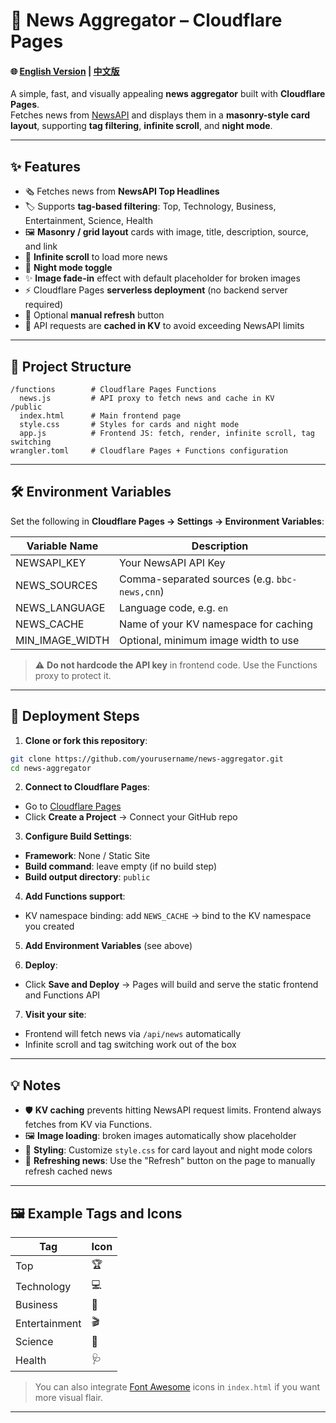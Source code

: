 # 📰 News Aggregator – Cloudflare Pages

#### 🌐 [English Version](https://github.com/benjiann/NewsFocus/blob/main/README.md) | [中文版](https://github.com/benjiann/NewsFocus/blob/main/README_zh.md)

A simple, fast, and visually appealing **news aggregator** built with **Cloudflare Pages**.  
Fetches news from [NewsAPI](https://newsapi.org/) and displays them in a **masonry-style card layout**, supporting **tag filtering**, **infinite scroll**, and **night mode**.

---

## ✨ Features

- 🗞 Fetches news from **NewsAPI Top Headlines**  
- 🏷 Supports **tag-based filtering**: Top, Technology, Business, Entertainment, Science, Health  
- 🖼 **Masonry / grid layout** cards with image, title, description, source, and link  
- 🔄 **Infinite scroll** to load more news  
- 🌙 **Night mode toggle**  
- ✨ **Image fade-in** effect with default placeholder for broken images  
- ⚡ Cloudflare Pages **serverless deployment** (no backend server required)  
- 🔁 Optional **manual refresh** button  
- 💾 API requests are **cached in KV** to avoid exceeding NewsAPI limits  

---

## 📁 Project Structure

```
/functions        # Cloudflare Pages Functions
  news.js         # API proxy to fetch news and cache in KV
/public
  index.html      # Main frontend page
  style.css       # Styles for cards and night mode
  app.js          # Frontend JS: fetch, render, infinite scroll, tag switching
wrangler.toml     # Cloudflare Pages + Functions configuration
```

---

## 🛠 Environment Variables

Set the following in **Cloudflare Pages → Settings → Environment Variables**:

| Variable Name     | Description                                 |
|------------------|---------------------------------------------|
| NEWSAPI_KEY       | Your NewsAPI API Key                        |
| NEWS_SOURCES      | Comma-separated sources (e.g. `bbc-news,cnn`) |
| NEWS_LANGUAGE     | Language code, e.g. `en`                   |
| NEWS_CACHE        | Name of your KV namespace for caching      |
| MIN_IMAGE_WIDTH   | Optional, minimum image width to use       |

> ⚠️ **Do not hardcode the API key** in frontend code. Use the Functions proxy to protect it.

---

## 🚀 Deployment Steps

1. **Clone or fork this repository**:

```bash
git clone https://github.com/yourusername/news-aggregator.git
cd news-aggregator
```

2. **Connect to Cloudflare Pages**:

- Go to [Cloudflare Pages](https://pages.cloudflare.com/)  
- Click **Create a Project** → Connect your GitHub repo  

3. **Configure Build Settings**:

- **Framework**: None / Static Site  
- **Build command**: leave empty (if no build step)  
- **Build output directory**: `public`  

4. **Add Functions support**:

- KV namespace binding: add `NEWS_CACHE` → bind to the KV namespace you created

5. **Add Environment Variables** (see above)

6. **Deploy**:

- Click **Save and Deploy** → Pages will build and serve the static frontend and Functions API  

7. **Visit your site**:

- Frontend will fetch news via `/api/news` automatically  
- Infinite scroll and tag switching work out of the box  

---

## 💡 Notes

- 🛡 **KV caching** prevents hitting NewsAPI request limits. Frontend always fetches from KV via Functions.  
- 🖼 **Image loading**: broken images automatically show placeholder  
- 🎨 **Styling**: Customize `style.css` for card layout and night mode colors  
- 🔄 **Refreshing news**: Use the "Refresh" button on the page to manually refresh cached news  

---

## 🖼 Example Tags and Icons

| Tag           | Icon |
|---------------|------|
| Top           | 🏆    |
| Technology    | 💻    |
| Business      | 💼    |
| Entertainment | 🎬    |
| Science       | 🔬    |
| Health        | 🩺    |

> You can also integrate [Font Awesome](https://fontawesome.com/) icons in `index.html` if you want more visual flair.

---




